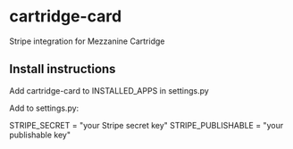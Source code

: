 # cartridge-card
Stripe integration for Mezzanine Cartridge

Install instructions
--------------------

Add cartridge-card to INSTALLED_APPS in settings.py

Add to settings.py:

STRIPE_SECRET = "your Stripe secret key"
STRIPE_PUBLISHABLE = "your publishable key"

